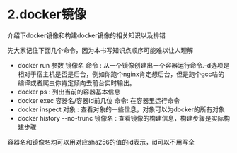 # 2.docker镜像

介绍下docker镜像和构建docker镜像的相关知识以及排错

先大家记住下面几个命令，因为本书写知识点顺序可能难以让人理解

* docker run 参数 镜像名  命令 :  从一个镜像创建出一个容器运行命令.-d选项是相对于宿主机是否是后台，例如你跑个nginx肯定想后台，但是跑个gcc啥的编译或者爬虫你肯定倾向去前台实时输出。
* docker ps : 列出当前的容器基本信息
* docker exec 容器名/容器id前几位  命令:  在容器里运行命令
* docker inspect 对象 :  查看对象的一些信息，对象可以为docker的所有对象
* docker history --no-trunc 镜像名 :  查看镜像的构建信息，构建步骤是实际构建步骤

容器名和镜像名均可以用对应sha256的值的id表示，id可以不用写全

